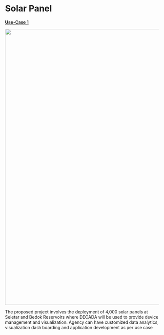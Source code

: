 # Solar Panel

**<u>Use-Case 1</u>**

<div align=center>
<name=Device Management Dashboard>
<img width="900" length="550" src="./images/uc3.png"/>
</div>
 
The proposed project involves the deployment of 4,000 solar panels at Seletar and Bedok Reservoirs where DECADA will be used to provide device management and visualization. Agency can have customized data analytics, visualization dash boarding and application development as per use case